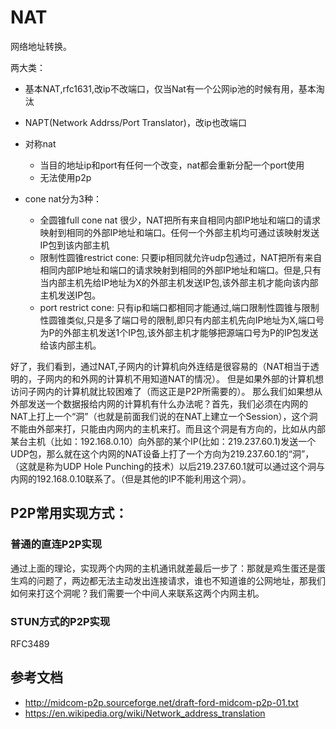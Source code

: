 # NAT

网络地址转换。

两大类：
* 基本NAT,rfc1631,改ip不改端口，仅当Nat有一个公网ip池的时候有用，基本淘汰
* NAPT(Network Addrss/Port Translator)，改ip也改端口



* 对称nat
    * 当目的地址ip和port有任何一个改变，nat都会重新分配一个port使用 
    * 无法使用p2p

* cone nat分为3种：
    * 全圆锥full cone nat 很少，NAT把所有来自相同内部IP地址和端口的请求映射到相同的外部IP地址和端口。任何一个外部主机均可通过该映射发送IP包到该内部主机
    * 限制性圆锥restrict cone: 只要ip相同就允许udp包通过，NAT把所有来自相同内部IP地址和端口的请求映射到相同的外部IP地址和端口。但是,只有当内部主机先给IP地址为X的外部主机发送IP包,该外部主机才能向该内部主机发送IP包。 
    * port restrict cone: 只有ip和端口都相同才能通过,端口限制性圆锥与限制性圆锥类似,只是多了端口号的限制,即只有内部主机先向IP地址为X,端口号为P的外部主机发送1个IP包,该外部主机才能够把源端口号为P的IP包发送给该内部主机。

好了，我们看到，通过NAT,子网内的计算机向外连结是很容易的（NAT相当于透明的，子网内的和外网的计算机不用知道NAT的情况）。
但是如果外部的计算机想访问子网内的计算机就比较困难了（而这正是P2P所需要的）。
那么我们如果想从外部发送一个数据报给内网的计算机有什么办法呢？首先，我们必须在内网的NAT上打上一个“洞”（也就是前面我们说的在NAT上建立一个Session），这个洞不能由外部来打，只能由内网内的主机来打。而且这个洞是有方向的，比如从内部某台主机（比如：192.168.0.10）向外部的某个IP(比如：219.237.60.1)发送一个UDP包，那么就在这个内网的NAT设备上打了一个方向为219.237.60.1的“洞”，（这就是称为UDP Hole Punching的技术）以后219.237.60.1就可以通过这个洞与内网的192.168.0.10联系了。（但是其他的IP不能利用这个洞）。

## P2P常用实现方式：

### 普通的直连P2P实现

通过上面的理论，实现两个内网的主机通讯就差最后一步了：那就是鸡生蛋还是蛋生鸡的问题了，两边都无法主动发出连接请求，谁也不知道谁的公网地址，那我们如何来打这个洞呢？我们需要一个中间人来联系这两个内网主机。


### STUN方式的P2P实现

RFC3489


## 参考文档

* http://midcom-p2p.sourceforge.net/draft-ford-midcom-p2p-01.txt
* https://en.wikipedia.org/wiki/Network_address_translation
